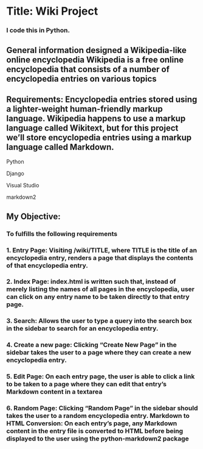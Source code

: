 # Title: Wiki Project
### I code this in Python.

## General information designed a Wikipedia-like online encyclopedia Wikipedia is a free online encyclopedia that consists of a number of encyclopedia entries on various topics

## Requirements: Encyclopedia entries stored using a lighter-weight human-friendly markup language. Wikipedia happens to use a markup language called Wikitext, but for this project we’ll store encyclopedia entries using a markup language called Markdown.

Python

Django

Visual Studio

markdown2

## My Objective: 
### To fulfills the following requirements

### 1. Entry Page: Visiting /wiki/TITLE, where TITLE is the title of an encyclopedia entry, renders a page that displays the contents of that encyclopedia entry.

### 2. Index Page: index.html is written such that, instead of merely listing the names of all pages in the encyclopedia, user can click on any entry name to be taken directly to that entry page.

### 3. Search: Allows the user to type a query into the search box in the sidebar to search for an encyclopedia entry.

### 4. Create a new page: Clicking “Create New Page” in the sidebar takes the user to a page where they can create a new encyclopedia entry.

### 5. Edit Page: On each entry page, the user is able to click a link to be taken to a page where they can edit that entry’s Markdown content in a textarea

### 6. Random Page: Clicking “Random Page” in the sidebar should takes the user to a random encyclopedia entry. Markdown to HTML Conversion: On each entry’s page, any Markdown content in the entry file is converted to HTML before being displayed to the user using the python-markdown2 package
